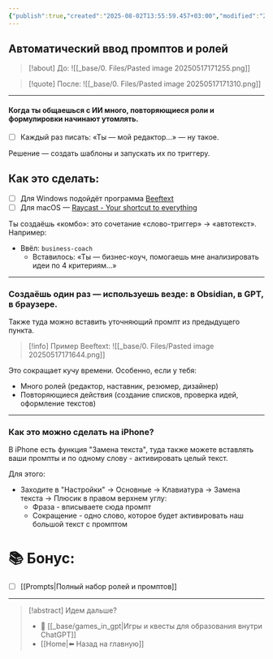 ```yaml
---
{"publish":true,"created":"2025-08-02T13:55:59.457+03:00","modified":"2025-08-02T13:55:59.465+03:00","cssclasses":""}
---
```


## Автоматический ввод промптов и ролей

>[!about] До:
> ![[_base/0. Files/Pasted image 20250517171255.png]]

>[!quote] После:
> ![[_base/0. Files/Pasted image 20250517171310.png]]

---
#### Когда ты общаешься с ИИ много, повторяющиеся роли и формулировки начинают утомлять. 

- [ ] Каждый раз писать: «Ты — мой редактор…» — ну такое.

Решение — создать шаблоны и запускать их по триггеру.

## Как это сделать:

- [ ] Для Windows подойдёт программа [Beeftext](https://beeftext.org/)
- [ ] Для macOS — [Raycast - Your shortcut to everything](https://www.raycast.com/)

Ты создаёшь «комбо»: это сочетание «слово-триггер» → «автотекст». Например:

- Ввёл: `business-coach`
	- Вставилось: «Ты — бизнес-коуч, помогаешь мне анализировать идеи по 4 критериям...»

---
### Создаёшь один раз — используешь везде: в Obsidian, в GPT, в браузере.

Также туда можно вставить уточняющий промпт из предыдущего пункта.

>[!info] Пример Beeftext:
>![[_base/0. Files/Pasted image 20250517171644.png]]

Это сокращает кучу времени. Особенно, если у тебя:

- Много ролей (редактор, наставник, резюмер, дизайнер)
- Повторяющиеся действия (создание списков, проверка идей, оформление текстов)

---
### Как это можно сделать на iPhone?

В iPhone есть функция "Замена текста", туда также можете вставлять ваши промпты и по одному слову - активировать целый текст.

Для этого:
- Заходите в "Настройки" -> Основные -> Клавиатура -> Замена текста ->  Плюсик в правом верхнем углу:
	- Фраза - вписываете сюда промпт
	- Сокращение - одно слово, которое будет активировать наш большой текст с промптом


# 📚 Бонус:

- [ ] [[Prompts\|Полный набор ролей и промптов]]

---
> [!abstract] Идем дальше?
> - 🧠 [[_base/games_in_gpt\|Игры и квесты для образования внутри ChatGPT]]
> - [[Home\|⬅️ Назад на главную]]